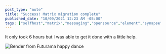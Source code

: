```yaml
---
post_type: "note" 
title: "Success! Matrix migration complete"
published_date: "10/09/2021 12:23 AM -05:00"
tags: ["selfhost","matrix","messaging","opensource","element","synapse"]
---
```


It only took 6 hours but I was able to get it done with a little help.

![Bender from Futurama happy dance](https://media.giphy.com/media/mIZ9rPeMKefm0/giphy.gif)